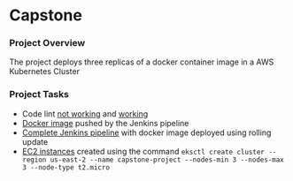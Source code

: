 # Capstone

### Project Overview
The project deploys three replicas of a docker container image in a AWS Kubernetes Cluster

### Project Tasks

* Code lint [not working](files/lint_error.pdf) and [working](files/lint_success.pdf ) 
* [Docker image](https://hub.docker.com/r/fabioj/capstone-project) pushed by the Jenkins pipeline
* [Complete Jenkins pipeline](files/complete_pipeline.pdf) with docker image deployed using rolling update
* [EC2 instances](files/eks_instances.png) created using the command
``` eksctl create cluster --region us-east-2 --name capstone-project --nodes-min 3 --nodes-max 3 --node-type t2.micro ``` 
